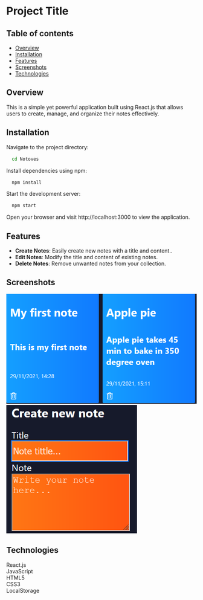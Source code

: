 # Project Title

## Table of contents

- [Overview](#overview)
- [Installation](#installation)
- [Features](#features)
- [Screenshots](#screenshots)
- [Technologies](#technologies)

## Overview

This is a simple yet powerful application built using React.js that allows users to create, manage, and organize their notes effectively.

## Installation

Navigate to the project directory:

```bash
  cd Notoves
```

Install dependencies using npm:

```bash
  npm install
```

Start the development server:

```bash
  npm start
```

Open your browser and visit http://localhost:3000 to view the application.

## Features

- **Create Notes**: Easily create new notes with a title and content..
- **Edit Notes**: Modify the title and content of existing notes.
- **Delete Notes**: Remove unwanted notes from your collection.

## Screenshots

<img src='public/notes.png'><br>
<img src='public/newnote.png'><br>

## Technologies

React.js  
JavaScript  
HTML5  
CSS3  
LocalStorage
